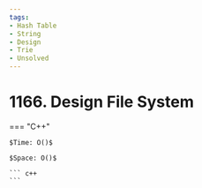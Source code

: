 ```yaml
---
tags:
- Hash Table
- String
- Design
- Trie
- Unsolved
---
```



# 1166. Design File System

=== "C++"

    $Time: O()$

    $Space: O()$

    ``` c++
    ```